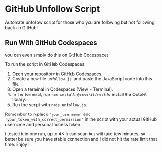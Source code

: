 # GitHub Unfollow Script
Automate unfollow script for those who you are following but not following back on GitHub !

## Run With GitHub Codespaces
you can even simply do this on GitHub Codespaces

To run the script in GitHub Codespaces:

1. Open your repository in GitHub Codespaces.
2. Create a new file `unfollow.js`, and paste the JavaScript code into this file.
3. Open a terminal in Codespaces (View > Terminal).
4. In the terminal, run `npm install @octokit/rest` to install the Octokit library.
5. Run the script with `node unfollow.js`.

Remember to replace `'your_username'` and `'your_token_with_correct_permission'` in the script 
with your actual GitHub username and personal access token.

I tested it in one run, up to 4K it can scan 
but will take few minutes, so better be sure you have stable connection
and I did not hit the rate limit that time. Enjoy !
